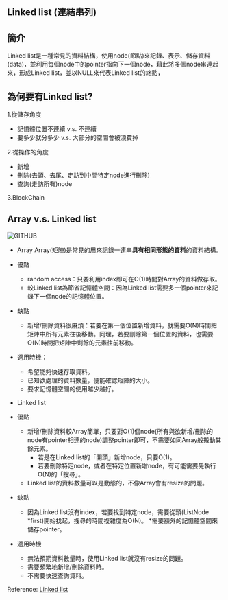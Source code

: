 ## Linked list (連結串列)

## 簡介
Linked list是一種常見的資料結構，使用node(節點)來記錄、表示、儲存資料(data)，並利用每個node中的pointer指向下一個node，藉此將多個node串連起來，形成Linked list，並以NULL來代表Linked list的終點，

## 為何要有Linked list?
1.從儲存角度
* 記憶體位置不連續 v.s. 不連續
* 要多少就分多少 v.s. 大部分的空間會被浪費掉

2.從操作的角度
* 新增
* 刪除(去頭、去尾、走訪到中間特定node進行刪除)
* 查詢(走訪所有)node

3.BlockChain

## Array v.s. Linked list

![GITHUB](https://github.com/tzuying0312/Learning-Code/blob/master/photo/linked%20list.png)

* Array
Array(矩陣)是常見的用來記錄一連串**具有相同形態的資料**的資料結構。
* 優點
  * random access：只要利用index即可在O(1)時間對Array的資料做存取。
  * 較Linked list為節省記憶體空間：因為Linked list需要多一個pointer來記錄下一個node的記憶體位置。
* 缺點
  * 新增/刪除資料很麻煩：若要在第一個位置新增資料，就需要O(N)時間把矩陣中所有元素往後移動。同理，若要刪除第一個位置的資料，也需要O(N)時間把矩陣中剩餘的元素往前移動。
* 適用時機：
  * 希望能夠快速存取資料。
  * 已知欲處理的資料數量，便能確認矩陣的大小。
  * 要求記憶體空間的使用越少越好。


* Linked list
* 優點
  * 新增/刪除資料較Array簡單，只要對O(1)個node(所有與欲新增/刪除的node有pointer相連的node)調整pointer即可，不需要如同Array般搬動其餘元素。
    * 若是在Linked list的「開頭」新增node，只要O(1)。
    * 若要刪除特定node，或者在特定位置新增node，有可能需要先執行O(N)的「搜尋」。
  * Linked list的資料數量可以是動態的，不像Array會有resize的問題。
* 缺點
  * 因為Linked list沒有index，若要找到特定node，需要從頭(ListNode *first)開始找起，搜尋的時間複雜度為O(N)。
  *需要額外的記憶體空間來儲存pointer。
* 適用時機
  * 無法預期資料數量時，使用Linked list就沒有resize的問題。
  * 需要頻繁地新增/刪除資料時。
  * 不需要快速查詢資料。



Reference:
[Linked list](http://alrightchiu.github.io/SecondRound/linked-list-introjian-jie.html)

